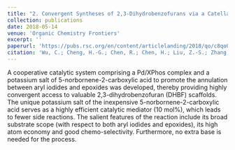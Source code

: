 ```yaml
---
title: "2. Convergent Syntheses of 2,3-Dihydrobenzofurans via a Catellani Strategy"
collection: publications
date: 2018-05-14
venue: 'Organic Chemistry Frontiers'
excerpt: ''
paperurl: 'https://pubs.rsc.org/en/content/articlelanding/2018/qo/c8qo00348c'
citation: 'Wu, C.; Cheng, H.-G.; Chen, R.; Chen, H.; Liu, Z.-S.; Zhang, J.; Zhang, Y.; Zhu, Y.; Geng, Z.; Zhou, Q., Convergent syntheses of 2,3-dihydrobenzofurans via a Catellani strategy. <i>Org. Chem. Front.</i> <b>2018,</b> <i>5,</i> 2533'
---
```


A cooperative catalytic system comprising a Pd/XPhos complex and a potassium salt of 5-norbornene-2-carboxylic acid to promote the annulation between aryl iodides and epoxides was developed, thereby providing highly convergent access to valuable 2,3-dihydrobenzofuran (DHBF) scaffolds. The unique potassium salt of the inexpensive 5-norbornene-2-carboxylic acid serves as a highly efficient catalytic mediator (10 mol%), which leads to fewer side reactions. The salient features of the reaction include its broad substrate scope (with respect to both aryl iodides and epoxides), its high atom economy and good chemo-selectivity. Furthermore, no extra base is needed for the process.
